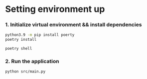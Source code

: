 # Setting environment up

### 1. Initialize virtual environment && install dependencies
```bash
python3.9 -m pip install poerty
poetry install

poetry shell
```

### 2. Run the application
```bash
python src/main.py
```